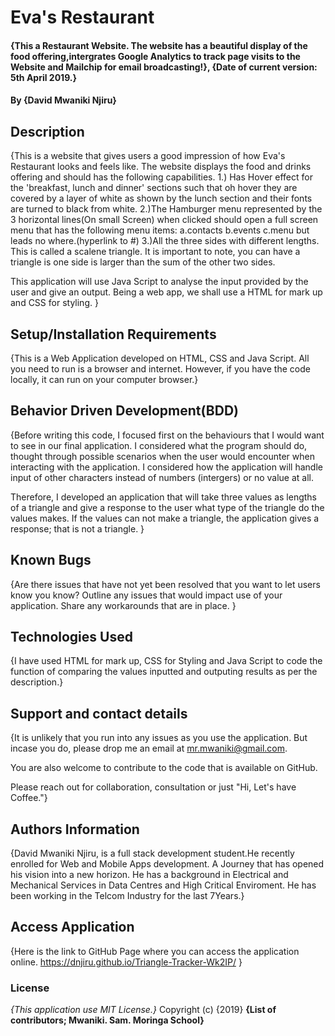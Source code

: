 # Eva's Restaurant
#### {This a Restaurant Website. The website has a beautiful display of the food offering,intergrates Google Analytics to track page visits to the Website and Mailchip for email broadcasting!}, {Date of current version: 5th April 2019.}
#### By **{David Mwaniki Njiru}**
## Description
{This is a website that gives users a good impression of how Eva's Restaurant looks and feels like. The website displays the food and drinks offering and should has the following capabilities.
1.) Has Hover effect for the 'breakfast, lunch and dinner' sections such that oh hover they are covered by a layer of white as shown by the lunch section and their fonts are turned to black from white.
2.)The Hamburger menu represented by the 3 horizontal lines(On small Screen) when clicked should open a full screen menu that has the following menu items: a.contacts b.events c.menu but leads no where.(hyperlink to #)
3.)All the three sides with different lengths. This is called a scalene triangle.
It is important to note, you can have a triangle is one side is larger than the sum of the other two sides.

This application will use Java Script to analyse the input provided by the user and give an output. Being a web app, we shall use a HTML for mark up and CSS for styling. }
## Setup/Installation Requirements
{This is a Web Application developed on HTML, CSS and Java Script. All you need to run is a browser and internet. However, if you have the code locally, it can run on your computer browser.}
## Behavior Driven Development(BDD)
{Before writing this code, I focused first on the behaviours that I would want to see in our final application. I considered what the program should do, thought through possible scenarios when the user would encounter when interacting with the application. I considered how the application will handle input of other characters instead of numbers (intergers) or no value at all. 

Therefore, I developed an application that will take three values as lengths of a triangle and give a response to the user what type of the triangle do the values makes. If the values can not make a triangle, the application gives a response; that is not a triangle. }
## Known Bugs
{Are there issues that have not yet been resolved that you want to let users know you know? Outline any issues that would impact use of your application. Share any workarounds that are in place. }
## Technologies Used
{I have used HTML for mark up, CSS for Styling and Java Script to code the function of comparing the values inputted and outputing results as per the description.}
## Support and contact details
{It is unlikely that you run into any issues as you use the application. But incase you do, please drop me an email at mr.mwaniki@gmail.com.

You are also welcome to contribute to the code that is available on GitHub.

Please reach out for collaboration, consultation or just "Hi, Let's have Coffee."}

## Authors Information
{David Mwaniki Njiru, is a full stack development student.He recently enrolled for Web and Mobile Apps development. A Journey that has opened his vision into a new horizon. He has a background in Electrical and Mechanical Services in Data Centres and High Critical Enviroment. He has been working in the Telcom Industry for the last 7Years.}

## Access Application
{Here is the link to GitHub Page where you can access the application online.
https://dnjiru.github.io/Triangle-Tracker-Wk2IP/ } 

### License
*{This application use MIT License.}*
Copyright (c) {2019} **{List of contributors; Mwaniki. Sam. Moringa School}**